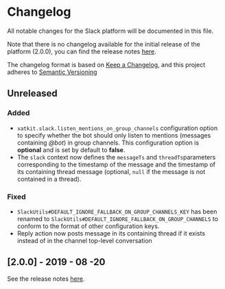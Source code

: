 # Changelog

All notable changes for the Slack platform will be documented in this file.

Note that there is no changelog available for the initial release of the platform (2.0.0), you can find the release notes [here](https://github.com/xatkit-bot-platform/xatkit-slack-platform/releases).

The changelog format is based on [Keep a Changelog](https://keepachangelog.com/en/1.0.0/), and this project adheres to [Semantic Versioning](https://semver.org/v2.0.0.html)

## Unreleased

### Added

- `xatkit.slack.listen_mentions_on_group_channels` configuration option to specify whether the bot should only listen to mentions (messages containing *@bot*) in group channels. This configuration option is **optional** and is set by default to **false**.
- The `slack` context now defines the `messageTs` and `threadTs`parameters corresponding to the timestamp of the message and the timestamp of its containing thread message (optional, `null` if the message is not contained in a thread).

### Fixed

- `SlackUtils#DEFAULT_IGNORE_FALLBACK_ON_GROUP_CHANNELS_KEY` has been renamed to `SlackUtils#DEFAULT_IGNORE_FALLBACK_ON_GROUP_CHANNELS` to conform to the format of other configuration keys.
- Reply action now posts message in its containing thread if it exists instead of in the channel top-level conversation

## [2.0.0] - 2019 - 08 -20 

See the release notes [here](https://github.com/xatkit-bot-platform/xatkit-slack-platform/releases).